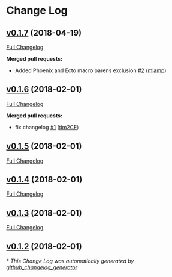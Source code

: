# Change Log

## [v0.1.7](https://github.com/tim2CF/boilex/tree/v0.1.7) (2018-04-19)
[Full Changelog](https://github.com/tim2CF/boilex/compare/v0.1.6...v0.1.7)

**Merged pull requests:**

- Added Phoenix and Ecto macro parens exclusion [\#2](https://github.com/tim2CF/boilex/pull/2) ([mlamp](https://github.com/mlamp))

## [v0.1.6](https://github.com/tim2CF/boilex/tree/v0.1.6) (2018-02-01)
[Full Changelog](https://github.com/tim2CF/boilex/compare/v0.1.5...v0.1.6)

**Merged pull requests:**

- fix changelog [\#1](https://github.com/tim2CF/boilex/pull/1) ([tim2CF](https://github.com/tim2CF))

## [v0.1.5](https://github.com/tim2CF/boilex/tree/v0.1.5) (2018-02-01)
[Full Changelog](https://github.com/tim2CF/boilex/compare/v0.1.4...v0.1.5)

## [v0.1.4](https://github.com/tim2CF/boilex/tree/v0.1.4) (2018-02-01)
[Full Changelog](https://github.com/tim2CF/boilex/compare/v0.1.3...v0.1.4)

## [v0.1.3](https://github.com/tim2CF/boilex/tree/v0.1.3) (2018-02-01)
[Full Changelog](https://github.com/tim2CF/boilex/compare/v0.1.2...v0.1.3)

## [v0.1.2](https://github.com/tim2CF/boilex/tree/v0.1.2) (2018-02-01)


\* *This Change Log was automatically generated by [github_changelog_generator](https://github.com/skywinder/Github-Changelog-Generator)*